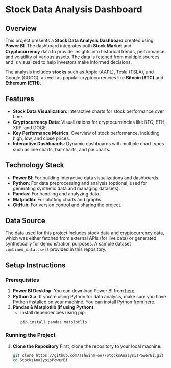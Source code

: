 # Stock Data Analysis Dashboard

## Overview
This project presents a **Stock Data Analysis Dashboard** created using **Power BI**. The dashboard integrates both **Stock Market** and **Cryptocurrency** data to provide insights into historical trends, performance, and volatility of various assets. The data is fetched from multiple sources and is visualized to help investors make informed decisions.

The analysis includes **stocks** such as Apple (AAPL), Tesla (TSLA), and Google (GOOG), as well as popular cryptocurrencies like **Bitcoin (BTC)** and **Ethereum (ETH)**.

## Features
- **Stock Data Visualization**: Interactive charts for stock performance over time.
- **Cryptocurrency Data**: Visualizations for cryptocurrencies like BTC, ETH, XRP, and DOGE.
- **Key Performance Metrics**: Overview of stock performance, including high, low, and close prices.
- **Interactive Dashboards**: Dynamic dashboards with multiple chart types such as line charts, bar charts, and pie charts.

## Technology Stack
- **Power BI**: For building interactive data visualizations and dashboards.
- **Python**: For data preprocessing and analysis (optional, used for generating synthetic data and managing datasets).
- **Pandas**: For handling and analyzing data.
- **Matplotlib**: For plotting charts and graphs.
- **GitHub**: For version control and sharing the project.

## Data Source
The data used for this project includes stock data and cryptocurrency data, which was either fetched from external APIs (for live data) or generated synthetically for demonstration purposes. A sample dataset `combined_data.csv` is provided in this repository.

## Setup Instructions

### Prerequisites
1. **Power BI Desktop**: You can download Power BI from [here](https://powerbi.microsoft.com/downloads/).
2. **Python 3.x**: If you're using Python for data analysis, make sure you have Python installed on your machine. You can install Python from [here](https://www.python.org/downloads/).
3. **Pandas & Matplotlib (if using Python)**:
   - Install dependencies using pip:
     ```bash
     pip install pandas matplotlib
     ```

### Running the Project
1. **Clone the Repository**
   First, clone the repository to your local machine:
   ```bash
   git clone https://github.com/ashwinm-oo7/StocksAnalysisPowerBi.git
   cd StocksAnalysisPowerBi
